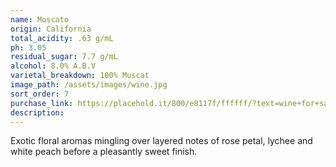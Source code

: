 ```yaml
---
name: Moscato
origin: California
total_acidity: .63 g/mL
ph: 3.05
residual_sugar: 7.7 g/mL
alcohol: 8.0% A.B.V
varietal_breakdown: 100% Muscat
image_path: /assets/images/wine.jpg
sort_order: 7
purchase_link: https://placehold.it/800/e8117f/ffffff/?text=wine+for+sale
description:
---
```


Exotic floral aromas mingling over layered notes of rose petal, lychee and white peach before a pleasantly sweet finish.